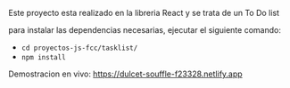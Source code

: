 Este proyecto esta realizado en la libreria React y se trata de un To Do list

para instalar las dependencias necesarias, ejecutar el siguiente comando: 
- `cd proyectos-js-fcc/tasklist/`
- `npm install`

Demostracion  en vivo: https://dulcet-souffle-f23328.netlify.app
